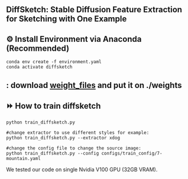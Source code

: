 ##  DiffSketch: Stable Diffusion Feature Extraction for Sketching with One Example

<!-- ![](./assets/logo_long.png#gh-light-mode-only){: width="50%"} -->
<!-- ![](./assets/logo_long_dark.png#gh-dark-mode-only=100x20) -->

## :gear: Install Environment via Anaconda (Recommended)
    conda env create -f environment.yaml
    conda activate diffsketch

## : download [weight_files](https://drive.google.com/file/d/1zcjfofywsSB6zGVbZAPErA-ngGcrwE12/view?usp=drive_link) and put it on ./weights





## :fast_forward: How to train diffsketch
    python train_diffsketch.py

    #change extractor to use different styles for example:
    python train_diffsketch.py --extractor xdog

    #change the config file to change the source image:
    python train_diffsketch.py --config configs/train_config/7-mountain.yaml


We tested our code on single Nvidia V100 GPU (32GB VRAM). 
